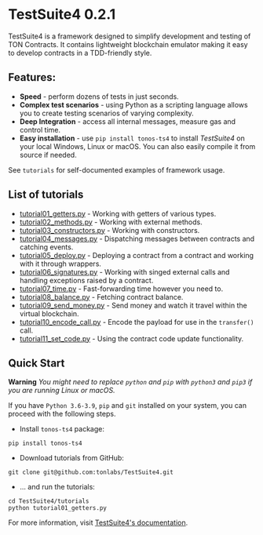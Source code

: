 # TestSuite4 0.2.1

TestSuite4 is a framework designed to simplify development and testing of TON Contracts. It contains lightweight
blockchain emulator making it easy to develop contracts in a TDD-friendly style.

## Features:

- **Speed** - perform dozens of tests in just seconds.
- **Complex test scenarios** - using Python as a scripting language allows you to create testing scenarios of varying complexity.
- **Deep Integration** - access all internal messages, measure gas and control time.
- **Easy installation** - use `pip install tonos-ts4` to install *TestSuite4* on your local Windows, Linux or macOS. You can also easily compile it from source if needed.

See `tutorials` for self-documented examples of framework usage.

## List of tutorials

- [tutorial01_getters.py](https://github.com/tonlabs/TestSuite4/blob/master/tutorials/tutorial01_getters.py) - Working with getters of various types.
- [tutorial02_methods.py](https://github.com/tonlabs/TestSuite4/blob/master/tutorials/tutorial02_methods.py) - Working with external methods.
- [tutorial03_constructors.py](https://github.com/tonlabs/TestSuite4/blob/master/tutorials/tutorial03_constructors.py) - Working with constructors.
- [tutorial04_messages.py](https://github.com/tonlabs/TestSuite4/blob/master/tutorials/tutorial04_messages.py) - Dispatching messages between contracts and catching events.
- [tutorial05_deploy.py](https://github.com/tonlabs/TestSuite4/blob/master/tutorials/tutorial05_deploy.py) - Deploying a contract from a contract and working with it through wrappers.
- [tutorial06_signatures.py](https://github.com/tonlabs/TestSuite4/blob/master/tutorials/tutorial06_signatures.py) - Working with singed external calls and handling exceptions raised by a contract.
- [tutorial07_time.py](https://github.com/tonlabs/TestSuite4/blob/master/tutorials/tutorial07_time.py) - Fast-forwarding time however you need to.
- [tutorial08_balance.py](https://github.com/tonlabs/TestSuite4/blob/master/tutorials/tutorial08_balance.py) - Fetching contract balance.
- [tutorial09_send_money.py](https://github.com/tonlabs/TestSuite4/blob/master/tutorials/tutorial09_send_money.py) - Send money and watch it travel within the virtual blockchain.
- [tutorial10_encode_call.py](https://github.com/tonlabs/TestSuite4/blob/master/tutorials/tutorial10_encode_call.py) - Encode the payload for use in the `transfer()` call.
- [tutorial11_set_code.py](https://github.com/tonlabs/TestSuite4/blob/master/tutorials/tutorial11_set_code.py) - Using the contract code update functionality.

## Quick Start

**Warning** *You might need to replace `python` and `pip` with `python3` and `pip3` if you are running Linux or macOS.*

If you have `Python 3.6-3.9`, `pip` and `git` installed on your system, you can proceed with the following steps.

* Install `tonos-ts4` package:

```
pip install tonos-ts4
```

* Download tutorials from GitHub:

```
git clone git@github.com:tonlabs/TestSuite4.git
```

* ... and run the tutorials:

```
cd TestSuite4/tutorials
python tutorial01_getters.py
```

For more information, visit [TestSuite4's documentation](https://tonlabs.github.io/TestSuite4/).
